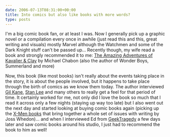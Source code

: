 ```yaml
---
date: 2006-07-13T08:31:00+00:00
title: Into comics but also like books with more words?
type: posts
---
```

I'm a big comic book fan, or at least I was. Now I generally pick up a graphic novel or a compilation every once in awhile (just read this and this, great writing and visuals) mostly Marvel although the Watchmen and some of the Dark Knight stuff can't be passed up... Recently though, my wife read a book and strongly recommended it to me: [The Amazing Adventures of Kavalier & Clay](https://www.amazon.com/exec/obidos/ASIN/0312282990/duncanmackenz-20?creative=0&#038;camp=0&#038;adid=0KVC8QVCMVYCQ77JCQ76&#038;link_code=as1) by Michael Chabon (also the author of Wonder Boys, Summerland and more)

Now, this book (like most books) isn't really about the events taking place in the story, it is about the people involved, but it happens to take place through the birth of comics as we know them today. The author interviewed [Gil Kane](https://en.wikipedia.org/wiki/Gil_Kane), [Stan Lee](https://en.wikipedia.org/wiki/Stan_Lee) and many others to really get a feel for that period of time. It certainly worked for me, not only did I love the book so much that I read it across only a few nights (staying up way too late) but I also went out the next day and started looking at buying comic books again (picking up the [X-Men books](https://www.amazon.com/exec/obidos/ASIN/078511677X/duncanmackenz-20?creative=0&#038;camp=0&#038;adid=1238AR38FZSD6BJSX5E6&#038;link_code=as1) that bring together a whole set of issues with writing by Joss Whedon)... and when I interviewed Ed from [GeekTragedy](https://www.geektragedy.com) a few days later and saw comic books around his studio, I just had to recommend the book to him as well!
